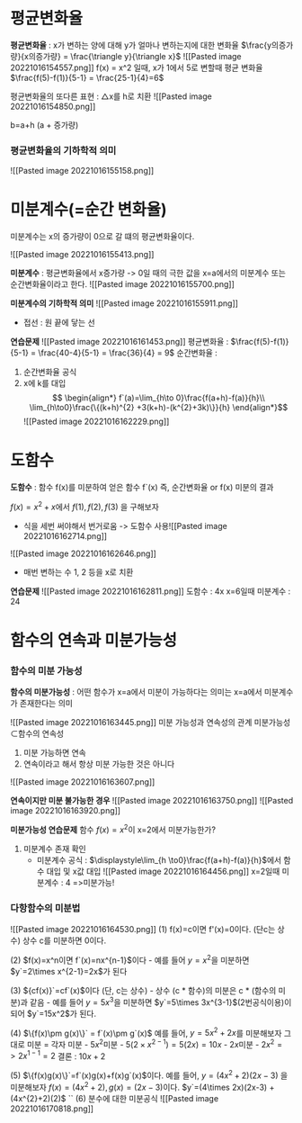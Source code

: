 # 평균변화율
__평균변화율__ : x가 변하는 양에 대해 y가 얼마나 변하는지에 대한 변화율
$\frac{y의증가량}{x의증가량} = \frac{\triangle y}{\triangle x}$ 
![[Pasted image 20221016154557.png]]
f(x) = x^2 일때, x가 1에서 5로 변할때 평균 변화율
$\frac{f(5)-f(1)}{5-1} = \frac{25-1}{4}=6$ 

평균변화율의 또다른 표현 : $\triangle$x를 h로 치환
![[Pasted image 20221016154850.png]]

b=a+h (a + 증가량)

### 평균변화율의 기하학적 의미
![[Pasted image 20221016155158.png]]

# 미분계수(=순간 변화율)
미분계수는 x의 증가량이 0으로 갈 떄의 평균변화율이다.

![[Pasted image 20221016155413.png]]

__미분계수__ : 평균변화율에서 x증가량 -> 0일 때의 극한 값을 x=a에서의 미분계수 또는 순간변화율이라고 한다.
![[Pasted image 20221016155700.png]]

__미분계수의 기하학적 의미__
![[Pasted image 20221016155911.png]]
- 접선 : 원 끝에 닿는 선


__연습문제__
![[Pasted image 20221016161453.png]]
평균변화율 : $\frac{f(5)-f(1)}{5-1} = \frac{40-4}{5-1} = \frac{36}{4} = 9$
순간변화율 : 
1. 순간변화율 공식
2. x에 k를 대입
$$
\begin{align*} 
f`(a)=\lim_{h\to 0}\frac{f(a+h)-f(a)}{h}\\
\lim_{h\to0}\frac{\{(k+h)^{2} +3(k+h)-(k^{2}+3k)\}}{h}
\end{align*}$$
![[Pasted image 20221016162229.png]]

# 도함수
__도함수__ : 함수 f(x)를 미분하여 얻은 함수 f`(x)
	즉, 순간변화율 or f(x) 미분의 결과

$f(x)=x^2+x$에서 $f(1), f(2), f(3)$ 을 구해보자
- 식을 세번 써야해서 번거로움 -> 도함수 사용![[Pasted image 20221016162714.png]]

![[Pasted image 20221016162646.png]]
- 매번 변하는 수 1, 2 등을 x로 치환

__연습문제__
![[Pasted image 20221016162811.png]]
 도함수 : 4x
 x=6일때 미분계수 : 24

# 함수의 연속과 미분가능성
### 함수의 미분 가능성
__함수의 미분가능성__ : 어떤 함수가 x=a에서 미분이 가능하다는 의미는 x=a에서 미분계수가 존재한다는 의미

![[Pasted image 20221016163445.png]]
미분 가능성과 연속성의 관계
미분가능성$\subset$함수의 연속성
1. 미분 가능하면 연속
2. 연속이라고 해서 항상 미분 가능한 것은 아니다

![[Pasted image 20221016163607.png]]

__연속이지만 미분 불가능한 경우__
![[Pasted image 20221016163750.png]]
![[Pasted image 20221016163920.png]]

__미분가능성 연습문제__
함수 $f(x)=x^2$이 x=2에서 미분가능한가?
1. 미분계수 존재 확인
	- 미분계수 공식 : $\displaystyle\lim_{h \to0}\frac{f(a+h)-f(a)}{h}$에서 함수 대입 및 x값 대입
![[Pasted image 20221016164456.png]]
x=2일때 미분계수 : 4 =>미분가능!


### 다항함수의 미분법
![[Pasted image 20221016164530.png]]
(1) f(x)=c이면 f'(x)=0이다. (단c는 상수)
상수 c를 미분하면 0이다.

(2) $f(x)=x^n이면 f`(x)=nx^{n-1}$이다
	- 예를 들어 $y=x^2$을 미분하면 $y`=2\times x^{2-1}=2x$가 된다

(3) ${cf(x)}`=cf`(x)$이다 (단, c는 상수)
	- 상수 (c * 함수)의 미분은 c * (함수의 미분)과 같음
	- 예를 들어 $y=5x^{3}$을 미분하면 $y`=5\times 3x^{3-1}$(2번공식이용)이 되어 $y`=15x^2$가 된다.

(4) $\{f(x)\pm g(x)\}` = f`(x)\pm g`(x)$ 
	 예를 들어, $y=5x^{2}+2x$를 미분해보자
	 그대로 미분 = 각자 미분
	 - $5x^2$미분
		 - $5(2\times x^{2-1}) = 5(2x) = 10x$
	 - $2x$미분
		 - $2x^{2}=> 2x^{1-1}=2$
		결론 : $10x +2$

 (5) $\{f(x)g(x)\}`=f`(x)g(x)+f(x)g`(x)$이다. 
	 예를 들어, $y=(4x^{2}+2)(2x-3)$ 을 미분해보자
	 $f(x)= (4x^{2}+2),\, g(x)=(2x-3)$이다.
	 $y`=(4\times 2x)(2x-3) + (4x^{2}+2)(2)$
``
(6) 분수에 대한 미분공식
	![[Pasted image 20221016170818.png]]
